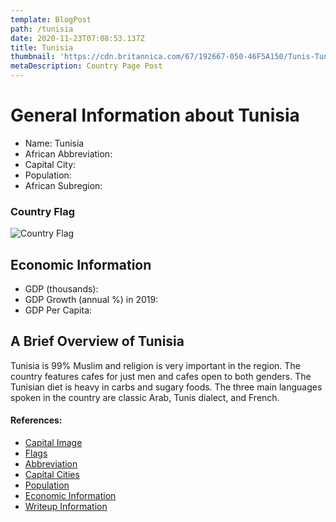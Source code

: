 ```yaml
---
template: BlogPost
path: /tunisia
date: 2020-11-23T07:08:53.137Z
title: Tunisia
thumbnail: 'https://cdn.britannica.com/67/192667-050-46F5A150/Tunis-Tunisia.jpg'
metaDescription: Country Page Post
---
```


# General Information about Tunisia

- Name: Tunisia
- African Abbreviation:
- Capital City:
- Population:
- African Subregion:

### Country Flag
![Country Flag](https://raw.githubusercontent.com/hjnilsson/country-flags/master/png1000px/tn.png)

## Economic Information
 - GDP (thousands):
 - GDP Growth (annual %) in 2019:
 - GDP Per Capita:

## A Brief Overview of Tunisia

Tunisia is 99% Muslim and religion is very important in the region. The country features cafes for just men and cafes open to both genders. The Tunisian diet is heavy in carbs and sugary foods. The three main languages spoken in the country are classic Arab, Tunis dialect, and French.

#### References:
- [Capital Image](https://cdn.britannica.com/67/192667-050-46F5A150/Tunis-Tunisia.jpg)
- [Flags](https://github.com/hjnilsson/country-flags)
- [Abbreviation](https://planetarynames.wr.usgs.gov/Abbreviations)
- [Capital Cities](https://www.nationsonline.org/oneworld/capitals_africa.htm)
- [Population](https://www.worldometers.info/population/countries-in-africa-by-population/)
- [Economic Information](https://data.worldbank.org/)
- [Writeup Information](https://www.alltherooms.com/blog/tunisian-culture/)

